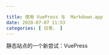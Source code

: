 ```yaml
---

title: 使用 VuePress 与  Markdown.app
date: 2020-07-07 11:53
categories: [ 日常， ]
---
```


静态站点的一个新尝试：VuePress
